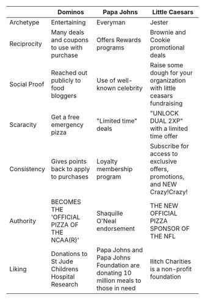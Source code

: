 |              | Dominos    | Papa Johns   | Little Caesars |
|--------------|------------|--------------|----------------|
| Archetype    | Entertaining |  Everyman |  Jester |
| Reciprocity  | Many deals and coupons to use with purchase | Offers Rewards programs | Brownie and Cookie promotional deals |
| Social Proof | Reached out publicly to food bloggers | Use of well-known celebrity | Raise some dough for your organization with little ceasars fundraising |
| Scaracity    | Get a free emergency pizza | "Limited time" deals | "UNLOCK DUAL 2XP" with a limited time offer |
| Consistency  | Gives points back to apply to purchases | Loyalty membership program | Subscribe for access to exclusive offers, promotions, and NEW Crazy!Crazy! |
| Authority    | BECOMES THE 'OFFICIAL PIZZA OF THE NCAA(R)' | Shaquille O'Neal endorsement | THE NEW OFFICIAL PIZZA SPONSOR OF THE NFL |
| Liking       | Donations to St Jude Childrens Hospital Research | Papa Johns and Papa Johns Foundation are donating 10 million meals to those in need | Ilitch Charities is a non-profit foundation |
